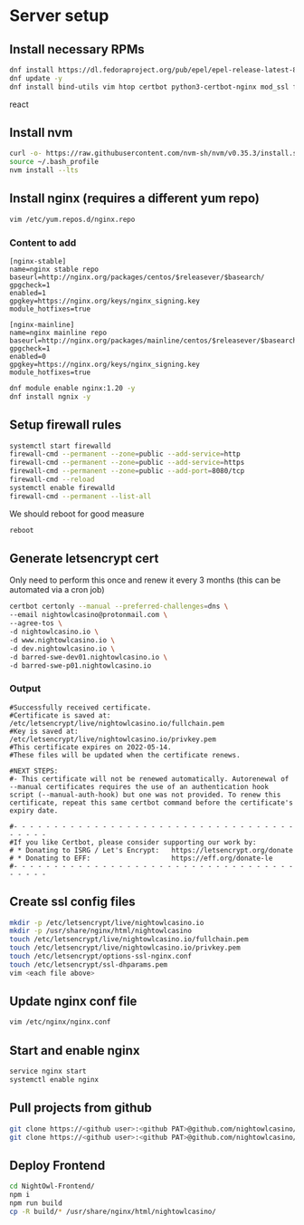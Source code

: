 # Server setup

## Install necessary RPMs
```bash
dnf install https://dl.fedoraproject.org/pub/epel/epel-release-latest-8.noarch.rpm -y
dnf update -y
dnf install bind-utils vim htop certbot python3-certbot-nginx mod_ssl firewalld git net-tools screen npm tar -y
```
react

## Install nvm
```bash
curl -o- https://raw.githubusercontent.com/nvm-sh/nvm/v0.35.3/install.sh | bash
source ~/.bash_profile
nvm install --lts
```

## Install nginx (requires a different yum repo)
```bash
vim /etc/yum.repos.d/nginx.repo
```

### Content to add
```
[nginx-stable]
name=nginx stable repo
baseurl=http://nginx.org/packages/centos/$releasever/$basearch/
gpgcheck=1
enabled=1
gpgkey=https://nginx.org/keys/nginx_signing.key
module_hotfixes=true

[nginx-mainline]
name=nginx mainline repo
baseurl=http://nginx.org/packages/mainline/centos/$releasever/$basearch/
gpgcheck=1
enabled=0
gpgkey=https://nginx.org/keys/nginx_signing.key
module_hotfixes=true
```

```bash
dnf module enable nginx:1.20 -y
dnf install ngnix -y
```

## Setup firewall rules

```bash
systemctl start firewalld
firewall-cmd --permanent --zone=public --add-service=http
firewall-cmd --permanent --zone=public --add-service=https
firewall-cmd --permanent --zone=public --add-port=8080/tcp
firewall-cmd --reload
systemctl enable firewalld
firewall-cmd --permanent --list-all
```

We should reboot for good measure

```bash
reboot
```

## Generate letsencrypt cert

Only need to perform this once and renew it every 3 months (this can be automated via a cron job)

```bash
certbot certonly --manual --preferred-challenges=dns \
--email nightowlcasino@protonmail.com \
--agree-tos \
-d nightowlcasino.io \
-d www.nightowlcasino.io \
-d dev.nightowlcasino.io \
-d barred-swe-dev01.nightowlcasino.io \
-d barred-swe-p01.nightowlcasino.io
```

### Output
```
#Successfully received certificate.
#Certificate is saved at: /etc/letsencrypt/live/nightowlcasino.io/fullchain.pem
#Key is saved at:         /etc/letsencrypt/live/nightowlcasino.io/privkey.pem
#This certificate expires on 2022-05-14.
#These files will be updated when the certificate renews.

#NEXT STEPS:
#- This certificate will not be renewed automatically. Autorenewal of --manual certificates requires the use of an authentication hook script (--manual-auth-hook) but one was not provided. To renew this certificate, repeat this same certbot command before the certificate's expiry date.

#- - - - - - - - - - - - - - - - - - - - - - - - - - - - - - - - - - - - - - - -
#If you like Certbot, please consider supporting our work by:
# * Donating to ISRG / Let's Encrypt:   https://letsencrypt.org/donate
# * Donating to EFF:                    https://eff.org/donate-le
#- - - - - - - - - - - - - - - - - - - - - - - - - - - - - - - - - - - - - - - -
```

## Create ssl config files
```bash
mkdir -p /etc/letsencrypt/live/nightowlcasino.io
mkdir -p /usr/share/nginx/html/nightowlcasino
touch /etc/letsencrypt/live/nightowlcasino.io/fullchain.pem
touch /etc/letsencrypt/live/nightowlcasino.io/privkey.pem
touch /etc/letsencrypt/options-ssl-nginx.conf
touch /etc/letsencrypt/ssl-dhparams.pem
vim <each file above>
```

## Update nginx conf file
```bash
vim /etc/nginx/nginx.conf
```

## Start and enable nginx
```bash
service nginx start
systemctl enable nginx
```

## Pull projects from github
```bash
git clone https://<github user>:<github PAT>@github.com/nightowlcasino/NightOwl-Frontend.git
git clone https://<github user>:<github PAT>@github.com/nightowlcasino/NightOwl-Backend.git
```

## Deploy Frontend
```bash
cd NightOwl-Frontend/
npm i
npm run build
cp -R build/* /usr/share/nginx/html/nightowlcasino/
```